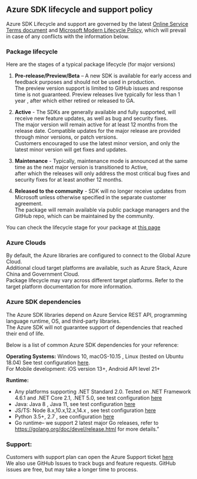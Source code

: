 ## **Azure SDK lifecycle and support policy**

Azure SDK Lifecycle and support are governed by the latest [Online Service Terms document](https://www.microsoftvolumelicensing.com/Downloader.aspx?documenttype=OST&lang=English) and [Microsoft Modern Lifecycle Policy](https://docs.microsoft.com/en-US/lifecycle/policies/modern),  which will prevail in case of any conflicts with the information below. 

### **Package lifecycle** 
Here are the stages of a typical package lifecycle (for major versions)
1.	**Pre-release/Preview/Beta** – A new SDK is available for early access and feedback purposes and should not be used in production.  
The preview version support is limited to GitHub issues and response time is not guaranteed. Preview releases live typically for less than 1 year , after which either retired or released to GA.

2.	**Active** - The SDKs are generally available and fully supported, will receive new feature updates, as well as bug and security fixes.  
The major version will remain active for at least 12 months from the release date. Compatible updates for the major release are provided through minor versions, or patch versions.  
Customers encouraged to use the latest minor version, and only the latest minor version will get fixes and updates.  

3.	**Maintenance** - Typically, maintenance mode is announced at the same time as the next major version is transitioned to Active,  
after which the releases will only address the most critical bug fixes and security fixes for at least another 12 months.  

4.	**Released to the community** - SDK will no longer receive updates from Microsoft unless otherwise specified in the separate customer agreement.  
The package will remain available via public package managers and the GitHub repo, which can be maintained by the community.  

You can check the lifecycle stage for your package at [this page](https://azure.github.io/azure-sdk/releases/latest/index.html)  

### **Azure Clouds** 
By default, the Azure libraries are configured to connect to the Global Azure Cloud.  
Additional cloud target platforms are available, such as Azure Stack, Azure China and Government Cloud.  
Package lifecycle may vary across different target platforms. Refer to the target platform documentation for more information.   

### **Azure SDK dependencies**
The Azure SDK libraries depend on Azure Service REST API, programming language runtime, OS, and third-party libraries.  
The Azure SDK will not guarantee support of dependencies that reached their end of life.  

Below is a list of common Azure SDK dependencies for your reference: 

**Operating Systems:** Windows 10, macOS-10.15 , Linux (tested on Ubuntu 18.04)  See test configuration [here](https://github.com/Azure/azure-sdk-for-net/blob/master/eng/pipelines/templates/stages/platform-matrix.json).   
For Mobile development: iOS version 13+, Android API level 21+

**Runtime:** 
* Any platforms supporting .NET Standard 2.0. Tested on .NET Framework 4.6.1 and .NET Core 2.1, .NET 5.0, see test configuration [here](https://github.com/Azure/azure-sdk-for-net/blob/master/eng/pipelines/templates/stages/platform-matrix.json)  
* Java: Java 8 , Java 11, see test configuration [here](https://github.com/Azure/azure-sdk-for-java/blob/master/eng/pipelines/templates/stages/platform-matrix.json)  
* JS/TS: Node 8.x,10.x,12.x,14.x , see test configuration [here](https://github.com/Azure/azure-sdk-for-js/blob/master/eng/pipelines/templates/stages/platform-matrix.json)  
* Python 3.5+, 2.7 , see configuration [here](https://github.com/Azure/azure-sdk-for-python/blob/master/eng/pipelines/templates/stages/platform-matrix.json)  
* Go runtime– we support 2 latest major Go releases, refer to  https://golang.org/doc/devel/release.html for more details.”

### **Support**:
Customers with support plan can open the Azure Support ticket [here](https://nam06.safelinks.protection.outlook.com/?url=https%3A%2F%2Fazure.microsoft.com%2Fen-us%2Fsupport%2Fcreate-ticket%2F&data=04%7C01%7CElena.Raikhman%40microsoft.com%7C144b66f8b5c0490f3cbe08d8d765b744%7C72f988bf86f141af91ab2d7cd011db47%7C1%7C0%7C637496179151201463%7CUnknown%7CTWFpbGZsb3d8eyJWIjoiMC4wLjAwMDAiLCJQIjoiV2luMzIiLCJBTiI6Ik1haWwiLCJXVCI6Mn0%3D%7C1000&sdata=Ie8gcF%2B0sRcrS25b28XKQcogcUr90NNXRcXXqwYrBz8%3D&reserved=0)  
We also use GitHub Issues to track bugs and feature requests. GitHub issues are free, but may take a longer time to process.   
